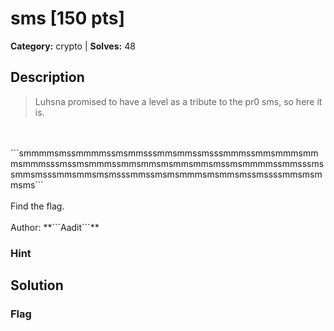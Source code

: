 # sms [150 pts]

**Category:** crypto
| **Solves:** 48

## Description
>Luhsna promised to have a level as a tribute to the pr0 sms, so here it is.<br><br>```smmmmsmssmmmmssmsmmsssmmsmmssmsssmmmssmmsmmmsmmmsmmmsssmssmsmmmssmmsmmsmsmmsmmsmssmsmmmmssmmsssmssmmsmsssmmsmmsmsmsssmmssmsmsmmmsmsmmsmssmssssmmsmsmmsms```<br><br>Find the flag.<br><br>Author: **```Aadit```**

### Hint
 
## Solution

### Flag

